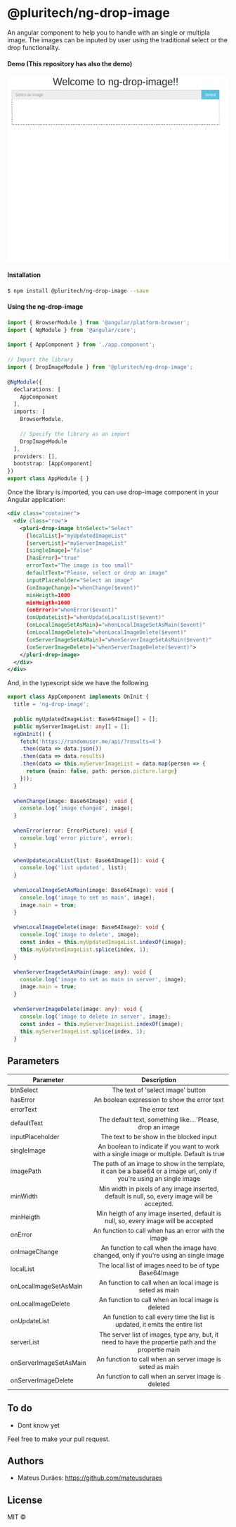 # @pluritech/ng-drop-image

An angular component to help you to handle with an single or multipla image. The images can be inputed by user using the traditional select or the drop functionality.

#### Demo (This repository has also the demo)
<p align="center">
  <img src="./ng-drop-image.gif">
</p>

#### Installation

```bash
$ npm install @pluritech/ng-drop-image --save
```

#### Using the ng-drop-image

```typescript
import { BrowserModule } from '@angular/platform-browser';
import { NgModule } from '@angular/core';

import { AppComponent } from './app.component';

// Import the library
import { DropImageModule } from '@pluritech/ng-drop-image';

@NgModule({
  declarations: [
    AppComponent
  ],
  imports: [
    BrowserModule,

    // Specify the library as an import
    DropImageModule
  ],
  providers: [],
  bootstrap: [AppComponent]
})
export class AppModule { }
```


Once the library is imported, you can use drop-image component in your Angular application:

```xml
<div class="container">
  <div class="row">
    <pluri-drop-image btnSelect="Select"
      [localList]="myUpdatedImageList"
      [serverList]="myServerImageList"
      [singleImage]="false"
      [hasError]="true"
      errorText="The image is too small"
      defaultText="Please, select or drop an image"
      inputPlaceholder="Select an image"
      (onImageChange)="whenChange($event)"
      minHeigth=1000
      minHeigth=1000
      (onError)="whenError($event)"
      (onUpdateList)="whenUpdateLocalList($event)"
      (onLocalImageSetAsMain)="whenLocalImageSetAsMain($event)"
      (onLocalImageDelete)="whenLocalImageDelete($event)"
      (onServerImageSetAsMain)="whenServerImageSetAsMain($event)"
      (onServerImageDelete)="whenServerImageDelete($event)">
    </pluri-drop-image>
  </div>
</div>
```

And, in the typescript side we have the following

```typescript
export class AppComponent implements OnInit {
  title = 'ng-drop-image';

  public myUpdatedImageList: Base64Image[] = [];
  public myServerImageList: any[] = [];
  ngOnInit() {
    fetch('https://randomuser.me/api/?results=4')
    .then(data => data.json())
    .then(data => data.results)
    .then(data => this.myServerImageList = data.map(person => {
      return {main: false, path: person.picture.large}
    }));
  }

  whenChange(image: Base64Image): void {
    console.log('image changed', image);
  }

  whenError(error: ErrorPicture): void {
    console.log('error picture', error);
  }

  whenUpdateLocalList(list: Base64Image[]): void {
    console.log('list updated', list);
  }

  whenLocalImageSetAsMain(image: Base64Image): void {
    console.log('image to set as main', image);
    image.main = true;
  }

  whenLocalImageDelete(image: Base64Image): void {
    console.log('image to delete', image);
    const index = this.myUpdatedImageList.indexOf(image);
    this.myUpdatedImageList.splice(index, 1);
  }

  whenServerImageSetAsMain(image: any): void {
    console.log('image to set as main in server', image);
    image.main = true;
  }

  whenServerImageDelete(image: any): void {
    console.log('image to delete in server', image);
    const index = this.myServerImageList.indexOf(image);
    this.myServerImageList.splice(index, 1);
  }
```

## Parameters
| Parameter        | Description           |
| ------------- |:-------------:|
| btnSelect     | The text of 'select image' button |
| hasError     |  An boolean expression to show the error text |
| errorText | The error text       |
| defaultText | The default text, something like... 'Please, drop an image      |
| inputPlaceholder | The text to be show in the blocked input       |
| singleImage | An boolean to indicate if you want to work with a single image or multiple. Default is true       |
| imagePath | The path of an image to show in the template, it can be a base64 or a image url, only if you're using an single image       |
| minWidth | Min width in pixels of any image inserted, default is null, so, every image will be accepted.       |
| minHeigth | Min heigth of any image inserted, default is null, so, every image will be accepted       |
| onError | An function to call when has an error with the image       |
| onImageChange | An function to call when the image have changed, only if you're using an single image       |
| localList | The local list of images need to be of type Base64Image       |
| onLocalImageSetAsMain | An function to call when an local image is seted as main       |
| onLocalImageDelete | An function to call when an local image is deleted       |
| onUpdateList | An function to call every time the list is updated, it emits the entire list       |
| serverList | The server list of images, type any, but, it need to have the propertie path and the propertie main       |
| onServerImageSetAsMain | An function to call when an server image is seted as main       |
| onServerImageDelete | An function to call when an server image is deleted       |


## To do
* Dont know yet

Feel free to make your pull request.

## Authors

* Mateus Durâes: https://github.com/mateusduraes

## License

MIT © 
